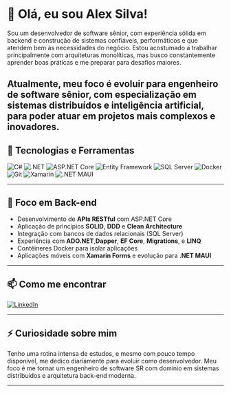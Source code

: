 # 👋 Olá, eu sou **Alex Silva**!

Sou um desenvolvedor de software sênior, com experiência sólida em backend e construção de sistemas confiáveis, performáticos e que atendem bem às necessidades do negócio. Estou acostumado a trabalhar principalmente com arquiteturas monolíticas, mas busco constantemente aprender boas práticas e me preparar para desafios maiores.

Atualmente, meu foco é evoluir para engenheiro de software sênior, com especialização em sistemas distribuídos e inteligência artificial, para poder atuar em projetos mais complexos e inovadores.
---

## 🚀 Tecnologias e Ferramentas

![C#](https://img.shields.io/badge/C%23-239120?style=flat&logo=c-sharp&logoColor=white)
![.NET](https://img.shields.io/badge/.NET-512BD4?style=flat&logo=dotnet&logoColor=white)
![ASP.NET Core](https://img.shields.io/badge/ASP.NET_Core-512BD4?style=flat&logo=dotnet&logoColor=white)
![Entity Framework](https://img.shields.io/badge/Entity%20Framework-512BD4?style=flat&logo=dotnet&logoColor=white)
![SQL Server](https://img.shields.io/badge/SQL%20Server-CC2927?style=flat&logo=microsoftsqlserver&logoColor=white)
![Docker](https://img.shields.io/badge/Docker-2496ED?style=flat&logo=docker&logoColor=white)
![Git](https://img.shields.io/badge/Git-F05032?style=flat&logo=git&logoColor=white)
![Xamarin](https://img.shields.io/badge/Xamarin-3498DB?style=flat&logo=xamarin&logoColor=white)
![.NET MAUI](https://img.shields.io/badge/.NET%20MAUI-512BD4?style=flat&logo=dotnet&logoColor=white)

---

## 🧠 Foco em Back-end

- Desenvolvimento de **APIs RESTful** com ASP.NET Core  
- Aplicação de princípios **SOLID**, **DDD** e **Clean Architecture**
- Integração com bancos de dados relacionais (SQL Server)  
- Experiência com **ADO.NET**,**Dapper**, **EF Core**, **Migrations**, e **LINQ**
- Contêineres Docker para isolar aplicações
- Aplicações móveis com **Xamarin Forms** e evolução para **.NET MAUI**

---

## 📫 Como me encontrar

[![LinkedIn](https://img.shields.io/badge/LinkedIn-Alex%20Silva-0077B5?style=flat&logo=linkedin&logoColor=white)](http://linkedin.com/in/alex-s-a1ab6137)

---

## ⚡ Curiosidade sobre mim

Tenho uma rotina intensa de estudos, e mesmo com pouco tempo disponível, me dedico diariamente para evoluir como desenvolvedor. Meu foco é me tornar um engenheiro de software SR com domínio em sistemas distribuídos e arquitetura back-end moderna.

---
